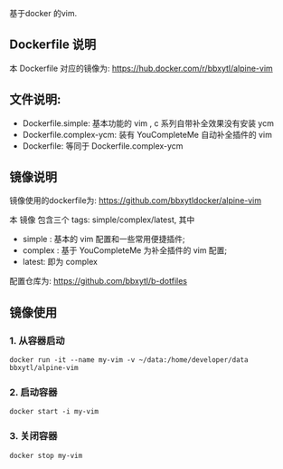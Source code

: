 基于docker 的vim.

## Dockerfile 说明
本 Dockerfile 对应的镜像为: https://hub.docker.com/r/bbxytl/alpine-vim

## 文件说明:
- Dockerfile.simple: 基本功能的 vim , c 系列自带补全效果没有安装 ycm
- Dockerfile.complex-ycm: 装有 YouCompleteMe 自动补全插件的 vim
- Dockerfile: 等同于 Dockerfile.complex-ycm

## 镜像说明
镜像使用的dockerfile为:
https://github.com/bbxytldocker/alpine-vim

本 镜像 包含三个 tags: simple/complex/latest, 其中
- simple : 基本的 vim 配置和一些常用便捷插件;
- complex : 基于 YouCompleteMe 为补全插件的 vim 配置;
- latest: 即为 complex

配置仓库为: https://github.com/bbxytl/b-dotfiles

## 镜像使用
### 1. 从容器启动
```
docker run -it --name my-vim -v ~/data:/home/developer/data bbxytl/alpine-vim
```

### 2. 启动容器
```
docker start -i my-vim
```

### 3. 关闭容器
```
docker stop my-vim
```


